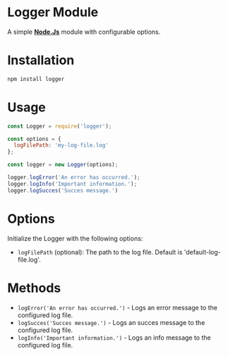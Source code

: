 # Logger Module
A simple <a href="" target=""><strong>Node.Js</strong></a> module with configurable options.

# Installation
```bash
npm install logger
```

# Usage
```js
const Logger = require('logger');

const options = {
  logFilePath: 'my-log-file.log'
};

const logger = new Logger(options);

logger.logError('An error has occurred.');
logger.logInfo('Important information.');
logger.logSucces('Succes message.')
```

# Options
Initialize the Logger with the following options:
- `logFilePath` (optional): The path to the log file. Default is 'default-log-file.log'.

# Methods
- `logError('An error has occurred.')` - Logs an error message to the configured log file.
- `logSucces('Succes message.')` - Logs an succes message to the configured log file.
- `logInfo('Important information.')` - Logs an info message to the configured log file.